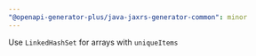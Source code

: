 ```yaml
---
"@openapi-generator-plus/java-jaxrs-generator-common": minor
---
```


Use `LinkedHashSet` for arrays with `uniqueItems`
